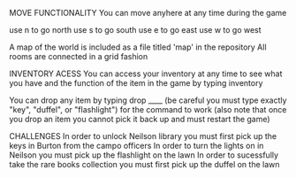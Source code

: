 MOVE FUNCTIONALITY 
You can move anyhere at any time during the game 

use n to go north 
use s to go south 
use e to go east 
use w to go west 

A map of the world is included as a file titled 'map' in the repository 
All rooms are connected in a grid fashion 


INVENTORY ACESS
You can access your inventory at any time to see what you have and the function of the item in the game by typing inventory 

You can drop any item by typing drop ____
(be careful you must type exactly "key", "duffel", or "flashlight") for the command to work 
(also note that once you drop an item you cannot pick it back up and must restart the game)


CHALLENGES
In order to unlock Neilson library you must first pick up the keys in Burton from the campo officers 
In order to turn the lights on in Neilson you must pick up the flashlight on the lawn 
In order to sucessfully take the rare books collection you must first pick up the duffel on the lawn 